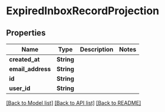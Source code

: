 # ExpiredInboxRecordProjection

## Properties

| Name              | Type       | Description | Notes |
| ----------------- | ---------- | ----------- | ----- |
| **created_at**    | **String** |             |
| **email_address** | **String** |             |
| **id**            | **String** |             |
| **user_id**       | **String** |             |

[[Back to Model list]](../README#documentation-for-models) [[Back to API list]](../README#documentation-for-api-endpoints) [[Back to README]](../README)
